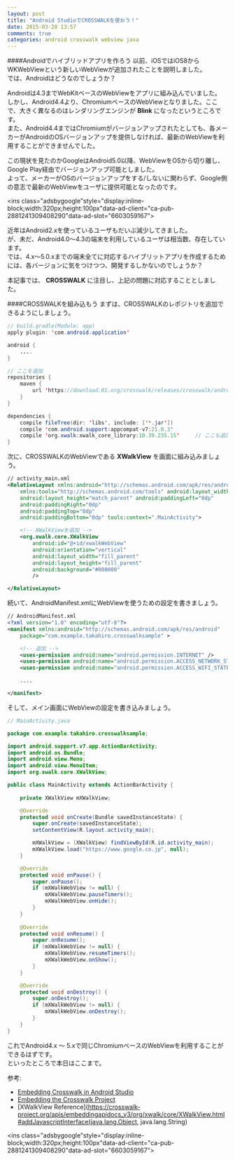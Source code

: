 ```yaml
---
layout: post
title: "Android StudioでCROSSWALKを使おう！"
date: 2015-03-28 13:57
comments: true
categories: android crosswalk webview java
---
```


####Androidでハイブリッドアプリを作ろう
以前、iOSではiOS8からWKWebViewという新しいWebViewが追加されたことを説明しました。  
では、Androidはどうなのでしょうか？  

Androidは4.3までWebKitベースのWebViewをアプリに組み込んでいました。  
しかし、Android4.4より、ChromiumベースのWebViewとなりました。ここで、大きく異なるのはレンダリングエンジンが **Blink** になったというところです。  
また、Android4.4まではChromiumがバージョンアップされたとしても、各メーカーがAndroidのOSバージョンアップを提供しなければ、最新のWebViewを利用することができませんでした。  

この現状を見たのかGoogleはAndroid5.0以降、WebViewをOSから切り離し、Google Play経由でバージョンアップ可能としました。  
よって、メーカーがOSのバージョンアップをする/しないに関わらず、Google側の意志で最新のWebViewをユーザに提供可能となったのです。  

<script async src="//pagead2.googlesyndication.com/pagead/js/adsbygoogle.js"></script>
<ins class="adsbygoogle"style="display:inline-block;width:320px;height:100px"data-ad-client="ca-pub-2881241309408290"data-ad-slot="6603059167"></ins>
<script>
(adsbygoogle = window.adsbygoogle || []).push({});
</script>

<!-- more -->

近年はAndroid2.xを使っているユーザもだいぶ減少してきました。  
が、未だ、Android4.0〜4.3の端末を利用しているユーザは相当数、存在しています。  
では、4.x〜5.0.xまでの端末全てに対応するハイブリットアプリを作成するためには、各バージョンに気をつけつつ、開発するしかないのでしょうか？  

本記事では、 **CROSSWALK** に注目し、上記の問題に対応することとしました。  

####CROSSWALKを組み込もう
まずは、CROSSWALKのレポジトリを追加できるようにしましょう。  

```java
// build.gradle(Module: app)
apply plugin: 'com.android.application'

android {
	....
}

// ここを追加
repositories {
	maven {
		url 'https://download.01.org/crosswalk/releases/crosswalk/android/maven2'
	}
}

dependencies {
	compile fileTree(dir: 'libs', include: ['*.jar'])
	compile 'com.android.support:appcompat-v7:21.0.3'
	compile 'org.xwalk:xwalk_core_library:10.39.235.15'		// ここも追加
}

```

次に、CROSSWALKのWebViewである **XWalkView** を画面に組み込みましょう。  

```xml
// activity_main.xml
<RelativeLayout xmlns:android="http://schemas.android.com/apk/res/android"
	xmlns:tools="http://schemas.android.com/tools" android:layout_width="match_parent"
	android:layout_height="match_parent" android:paddingLeft="0dp"
	android:paddingRight="0dp"
	android:paddingTop="0dp"
	android:paddingBottom="0dp" tools:context=".MainActivity">

	<!-- XWalkViewを追加 -->
	<org.xwalk.core.XWalkView
		android:id="@+id/xwalkWebView"
		android:orientation="vertical"
		android:layout_width="fill_parent"
		android:layout_height="fill_parent"
		android:background="#000000"
		/>

</RelativeLayout>
```

続いて、AndroidManifest.xmlにWebViewを使うための設定を書きましょう。  

```xml
// AndroidManifest.xml
<?xml version="1.0" encoding="utf-8"?>
<manifest xmlns:android="http://schemas.android.com/apk/res/android"
    package="com.example.takahiro.crosswalksample" >

	<!-- 追加 -->
	<uses-permission android:name="android.permission.INTERNET" />
	<uses-permission android:name="android.permission.ACCESS_NETWORK_STATE" />
	<uses-permission android:name="android.permission.ACCESS_WIFI_STATE" />

	....

</manifest>
```

そして、メイン画面にWebViewの設定を書き込みましょう。  

```java
// MainActivity.java

package com.example.takahiro.crosswalksample;

import android.support.v7.app.ActionBarActivity;
import android.os.Bundle;
import android.view.Menu;
import android.view.MenuItem;
import org.xwalk.core.XWalkView;

public class MainActivity extends ActionBarActivity {
	
	private XWalkView mXWalkView;

	@Override
	protected void onCreate(Bundle savedInstanceState) {
		super.onCreate(savedInstanceState);
		setContentView(R.layout.activity_main);

		mXWalkView = (XWalkView) findViewById(R.id.activity_main);
		mXWalkView.load("https://www.google.co.jp", null);
	}

	@Override
	protected void onPause() {
		super.onPause();
		if (mXWalkWebView != null) {
			mXWalkWebView.pauseTimers();
			mXWalkWebView.onHide();
		}
	}
	
	@Override
	protected void onResume() {
		super.onResume();
		if (mXWalkWebView != null) {
			mXWalkWebView.resumeTimers();
			mXWalkWebView.onShow();
		}
	}

	@Override
	protected void onDestroy() {
		super.onDestroy();
		if (mXWalkWebView != null) {
			mXWalkWebView.onDestroy();
		}
	}
}

```

これでAndroid4.x 〜 5.xで同じChromiumベースのWebViewを利用することができるはずです。  
といったところで本日はここまで。  

参考:  

* [Embedding Crosswalk in Android Studio](https://diego.org/2015/01/07/embedding-crosswalk-in-android-studio/)
* [Embedding the Crosswalk Project](https://crosswalk-project.org/documentation/embedding_crosswalk.html)
* [XWalkView Reference](https://crosswalk-project.org/apis/embeddingapidocs_v3/org/xwalk/core/XWalkView.html#addJavascriptInterface(java.lang.Object, java.lang.String)

<script async src="//pagead2.googlesyndication.com/pagead/js/adsbygoogle.js"></script>
<ins class="adsbygoogle"style="display:inline-block;width:320px;height:100px"data-ad-client="ca-pub-2881241309408290"data-ad-slot="6603059167"></ins>
<script>
(adsbygoogle = window.adsbygoogle || []).push({});
</script>

